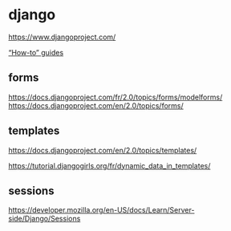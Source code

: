 django
======
https://www.djangoproject.com/


[“How-to” guides](https://docs.djangoproject.com/en/2.0/howto/)


forms
-----

https://docs.djangoproject.com/fr/2.0/topics/forms/modelforms/
https://docs.djangoproject.com/en/2.0/topics/forms/

templates
---------
https://docs.djangoproject.com/en/2.0/topics/templates/

https://tutorial.djangogirls.org/fr/dynamic_data_in_templates/


sessions
--------
https://developer.mozilla.org/en-US/docs/Learn/Server-side/Django/Sessions


